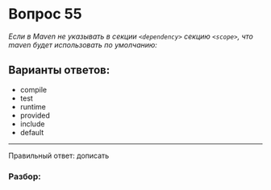 # Вопрос 55
_Если в Maven не указывать в секции `<dependency>` секцию `<scope>`, что maven будет использовать по умолчанию:_

## Варианты ответов:

- compile
- test
- runtime
- provided
- include
- default

___

Правильный ответ: дописать

### Разбор: